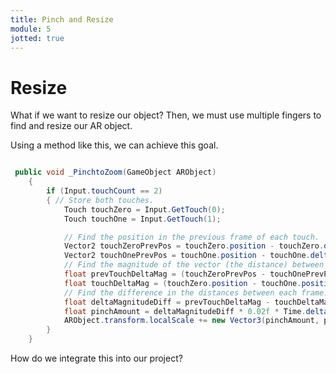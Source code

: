 ```yaml
---
title: Pinch and Resize
module: 5
jotted: true
---
```


# Resize

What if we want to resize our object?  Then, we must use multiple fingers to find and resize our AR object.

Using a method like this, we can achieve this goal.

```csharp

 public void _PinchtoZoom(GameObject ARObject)
    {
        if (Input.touchCount == 2)
        { // Store both touches. 
            Touch touchZero = Input.GetTouch(0); 
            Touch touchOne = Input.GetTouch(1);

            // Find the position in the previous frame of each touch.
            Vector2 touchZeroPrevPos = touchZero.position - touchZero.deltaPosition;
            Vector2 touchOnePrevPos = touchOne.position - touchOne.deltaPosition;
            // Find the magnitude of the vector (the distance) between the touches in each frame.
            float prevTouchDeltaMag = (touchZeroPrevPos - touchOnePrevPos).magnitude;
            float touchDeltaMag = (touchZero.position - touchOne.position).magnitude;
            // Find the difference in the distances between each frame.
            float deltaMagnitudeDiff = prevTouchDeltaMag - touchDeltaMag;
            float pinchAmount = deltaMagnitudeDiff * 0.02f * Time.deltaTime;
            ARObject.transform.localScale += new Vector3(pinchAmount, pinchAmount, pinchAmount);
        }
    }

```

How do we integrate this into our project?

